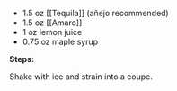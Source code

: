 * 1.5 oz [[Tequila]] (añejo recommended)
* 1.5 oz [[Amaro]]
* 1 oz lemon juice
* 0.75 oz maple syrup

**Steps:**

Shake with ice and strain into a coupe.
